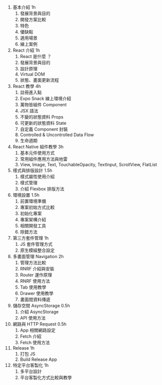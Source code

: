 1. 基本介紹 1h
   1. 發展背景與目的
   2. 開發方案比較
   3. 特色
   4. 優缺點
   5. 適用場景
   6. 線上案例
2. React 介紹 1h
   1. React 是什麼 ？
   2. 發展背景與目的
   3. 設計原理
   4. Virtual DOM
   5. 狀態、畫面更新流程
3. React 教學 4h
   1. 註冊進入點
   2. Expo Snack 線上環境介紹
   3. 萬物皆組件 Component
   4. JSX 語法 
   5. 不變的狀態資料 Props
   6. 可更新的狀態資料 State
   7. 自定義 Component 封裝
   8. Controlled & Uncontrolled Data Flow
   9. 生命週期
4. React Native 組件教學 3h
   1. 基本元件使用方式
   2. 常用組件應用方法與地雷
   3. View, Image, Text, TouchableOpacity, TextInput, ScrollView, FlatList
5. 樣式與排版設計 1.5h
   1. 樣式屬性使用介紹
   2. 樣式管理
   3. 介紹 Flexbox 排版方法
6. 環境設置 1.5h
   1. 前置環境準備
   2. 專案初始方式比較
   3. 初始化專案
   4. 專案架構介紹
   5. 相關開發工具
   6. 除錯方法
7. 第三方套件管理 1h
   1. JS 套件管理方式
   2. 原生模組整合設定
8. 多畫面管理 Navigation 2h
   1. 管理方法比較
   2. RNRF 介紹與安裝
   3. Router 運作原理
   4. RNRF 使用方法
   5. Tab 使用教學
   6. Drawer 使用教學
   7. 畫面間資料傳遞
9. 儲存空間 AsyncStorage 0.5h
   1. 介紹 AsyncStorage
   2. API 使用方法
10. 網路與 HTTP Request 0.5h
    1. App 相關網路設定
    2. Fetch 介紹
    3. Fetch 使用方法
11. Release 1h
    1. 打包 JS
    2. Build Release App
12. 特定平台客製化 1h
    1. 多平台設計
    2. 平台客製化方式比較與教學





